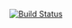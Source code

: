 [![Build Status](https://travis-ci.org/drosen504/restaurant-mongoose-travis.svg?branch=master)](https://travis-ci.org/drosen504/restaurant-mongoose-travis)